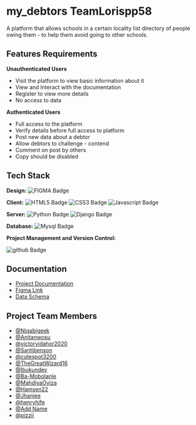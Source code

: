 # my_debtors TeamLorispp58

A platform that allows schools in a certain locality list directory of people owing them - to help them avoid going to other schools.

## Features Requirements

**Unauthenticated Users**

- Visit the platform to view basic information about it
- View and Interact with the documentation
- Register to view more details
- No access to data

**Authenticated Users**

- Full access to the platform
- Verify details before full access to platform
- Post new data about a debtor
- Allow debtors to challenge - contend
- Comment on post by others
- Copy should be disabled

## Tech Stack

**Design:**
<img src="https://img.shields.io/badge/FIGMA-orange?style=for-the-badge&logo=figma&logoColor=white" alt="FIGMA Badge"/>

**Client:**
<img src="https://img.shields.io/badge/HTML5-darkorange?style=for-the-badge&logo=html5&logoColor=white" alt="HTML5 Badge"/>
<img src="https://img.shields.io/badge/CSS3-blue?style=for-the-badge&logo=css3in&logoColor=white" alt="CSS3 Badge"/>
<img src="https://img.shields.io/badge/JAVASCRIPT-grey?style=for-the-badge&logo=javascript&logoColor=white" alt="Javascript Badge"/>

**Server:**
<img src="https://img.shields.io/badge/PYTHON-skyblue?style=for-the-badge&logo=python&logoColor=white" alt="Python Badge"/>
<img src="https://img.shields.io/badge/DJANGO-darkgreen?style=for-the-badge&logo=django&logoColor=white" alt="Django Badge"/>

**Database:**
<img src="https://img.shields.io/badge/MYSQL-blue?style=for-the-badge&logo=mysql&logoColor=white" alt="Mysql Badge"/>

**Project Management and Version Control:**

<img src="https://img.shields.io/badge/GITHUB-black?style=for-the-badge&logo=github&logoColor=white" alt="github Badge"/>

## Documentation

- [Project Documentation](https://docs.google.com/document/d/1_GdAB9qmQZCOtyvn2LBKBQkuh2_1t4vgkf1nh8Ej-I8/edit?usp=sharing)
- [Figma Link](https://www.figma.com/file/8b4Bfra3koQwecQYQg8jMv/My-Debtors-WiFi?node-id=79%3A37&t=SseGuCzteGGu7DYg-1)
- [Data Schema](https://docs.google.com/document/d/1jrnUNzCB5b0qH2yzSGrk7mR_qb9eqgFwDNTodXJRlOc/edit?usp=sharing)

## Project Team Members

- [@Niqabigeek](https://www.github.com/niqabigeek)
- [@Anitanwosu](https://www.github.com/anitanwosu)
- [@victoryidahor2020](https://www.github.com/victoryidahor2020)
- [@Santibenson](https://www.github.com/Santibenson)
- [@cutespot3200](https://www.github.com/cutespot3200)
- [@TheGreatWizard16](https://www.github.com/TheGreatWizard16)
- [@Ibukundev](https://www.github.com/Ibukundev)
- [@Ba-Mobolanle](https://www.github.com/Ba-Mobolanle)
- [@MahdiyaOyiza](https://www.github.com/MahdiyaOyiza)
- [@Hamsen22](https://www.github.com/octokatherine)
- [@Jhaniee](https://www.github.com/Jhaniee)
- [@henryhife](https://www.github.com/henryhife)
- [@Add Name](https://www.github.com/octokatherine)
- [@pizzii](https://www.github.com/pizzii)
